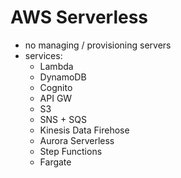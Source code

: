 # AWS Serverless

* no managing / provisioning servers
* services:
  * Lambda
  * DynamoDB
  * Cognito
  * API GW
  * S3
  * SNS + SQS
  * Kinesis Data Firehose
  * Aurora Serverless
  * Step Functions
  * Fargate
